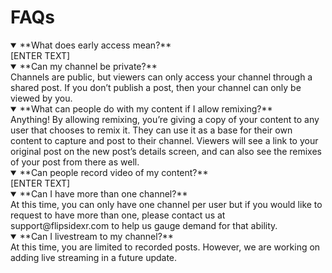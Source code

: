 # FAQs

<details open>
  <summary>**What does early access mean?**</summary>
  [ENTER TEXT]
</details>

<details open>
  <summary>**Can my channel be private?**</summary>
  Channels are public, but viewers can only access your channel through a shared post.  If you don’t publish a post, then your channel can only be viewed by you.
</details>

<details open>
  <summary>**What can people do with my content if I allow remixing?**</summary>
  Anything!  By allowing remixing, you’re giving a copy of your content to any user that chooses to remix it.  They can use it as a base for their own content to capture and post to their channel. Viewers will see a link to your original post on the new post’s details screen, and can also see the remixes of your post from there as well.  
</details>

<details open>
  <summary>**Can people record video of my content?**</summary>
  [ENTER TEXT]
</details>

<details open>
  <summary>**Can I have more than one channel?**</summary>
  At this time, you can only have one channel per user but if you would like to request to have more than one, please contact us at support@flipsidexr.com to help us gauge demand for that ability.
</details>

<details open>
  <summary>**Can I livestream to my channel?**</summary>
  At this time, you are limited to recorded posts. However, we are working on adding live streaming in a future update. 
</details>

